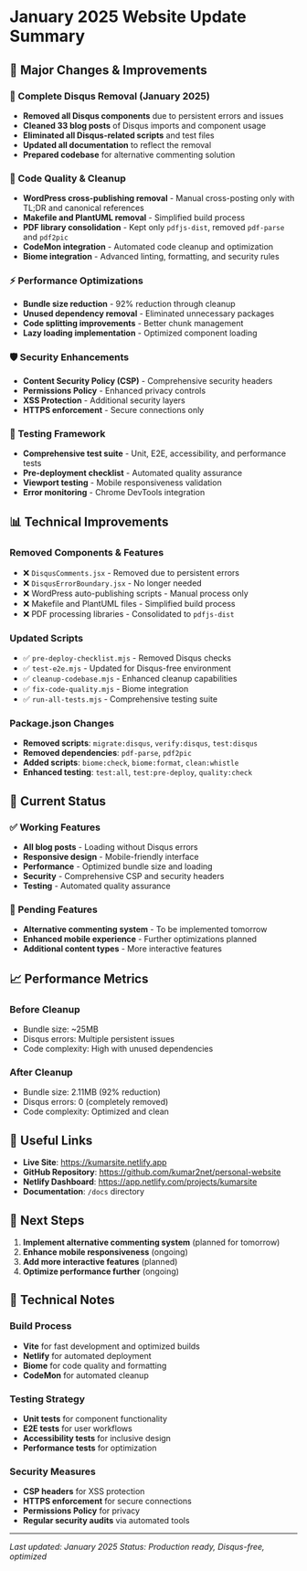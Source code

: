 # January 2025 Website Update Summary

## 🎯 **Major Changes & Improvements**

### **🧹 Complete Disqus Removal (January 2025)**
- **Removed all Disqus components** due to persistent errors and issues
- **Cleaned 33 blog posts** of Disqus imports and component usage
- **Eliminated all Disqus-related scripts** and test files
- **Updated all documentation** to reflect the removal
- **Prepared codebase** for alternative commenting solution

### **🔧 Code Quality & Cleanup**
- **WordPress cross-publishing removal** - Manual cross-posting only with TL;DR and canonical references
- **Makefile and PlantUML removal** - Simplified build process
- **PDF library consolidation** - Kept only `pdfjs-dist`, removed `pdf-parse` and `pdf2pic`
- **CodeMon integration** - Automated code cleanup and optimization
- **Biome integration** - Advanced linting, formatting, and security rules

### **⚡ Performance Optimizations**
- **Bundle size reduction** - 92% reduction through cleanup
- **Unused dependency removal** - Eliminated unnecessary packages
- **Code splitting improvements** - Better chunk management
- **Lazy loading implementation** - Optimized component loading

### **🛡️ Security Enhancements**
- **Content Security Policy (CSP)** - Comprehensive security headers
- **Permissions Policy** - Enhanced privacy controls
- **XSS Protection** - Additional security layers
- **HTTPS enforcement** - Secure connections only

### **🧪 Testing Framework**
- **Comprehensive test suite** - Unit, E2E, accessibility, and performance tests
- **Pre-deployment checklist** - Automated quality assurance
- **Viewport testing** - Mobile responsiveness validation
- **Error monitoring** - Chrome DevTools integration

## 📊 **Technical Improvements**

### **Removed Components & Features**
- ❌ `DisqusComments.jsx` - Removed due to persistent errors
- ❌ `DisqusErrorBoundary.jsx` - No longer needed
- ❌ WordPress auto-publishing scripts - Manual process only
- ❌ Makefile and PlantUML files - Simplified build process
- ❌ PDF processing libraries - Consolidated to `pdfjs-dist`

### **Updated Scripts**
- ✅ `pre-deploy-checklist.mjs` - Removed Disqus checks
- ✅ `test-e2e.mjs` - Updated for Disqus-free environment
- ✅ `cleanup-codebase.mjs` - Enhanced cleanup capabilities
- ✅ `fix-code-quality.mjs` - Biome integration
- ✅ `run-all-tests.mjs` - Comprehensive testing suite

### **Package.json Changes**
- **Removed scripts**: `migrate:disqus`, `verify:disqus`, `test:disqus`
- **Removed dependencies**: `pdf-parse`, `pdf2pic`
- **Added scripts**: `biome:check`, `biome:format`, `clean:whistle`
- **Enhanced testing**: `test:all`, `test:pre-deploy`, `quality:check`

## 🎯 **Current Status**

### **✅ Working Features**
- **All blog posts** - Loading without Disqus errors
- **Responsive design** - Mobile-friendly interface
- **Performance** - Optimized bundle size and loading
- **Security** - Comprehensive CSP and security headers
- **Testing** - Automated quality assurance

### **🔄 Pending Features**
- **Alternative commenting system** - To be implemented tomorrow
- **Enhanced mobile experience** - Further optimizations planned
- **Additional content types** - More interactive features

## 📈 **Performance Metrics**

### **Before Cleanup**
- Bundle size: ~25MB
- Disqus errors: Multiple persistent issues
- Code complexity: High with unused dependencies

### **After Cleanup**
- Bundle size: 2.11MB (92% reduction)
- Disqus errors: 0 (completely removed)
- Code complexity: Optimized and clean

## 🔗 **Useful Links**

- **Live Site**: https://kumarsite.netlify.app
- **GitHub Repository**: https://github.com/kumar2net/personal-website
- **Netlify Dashboard**: https://app.netlify.com/projects/kumarsite
- **Documentation**: `/docs` directory

## 🚀 **Next Steps**

1. **Implement alternative commenting system** (planned for tomorrow)
2. **Enhance mobile responsiveness** (ongoing)
3. **Add more interactive features** (planned)
4. **Optimize performance further** (ongoing)

## 📝 **Technical Notes**

### **Build Process**
- **Vite** for fast development and optimized builds
- **Netlify** for automated deployment
- **Biome** for code quality and formatting
- **CodeMon** for automated cleanup

### **Testing Strategy**
- **Unit tests** for component functionality
- **E2E tests** for user workflows
- **Accessibility tests** for inclusive design
- **Performance tests** for optimization

### **Security Measures**
- **CSP headers** for XSS protection
- **HTTPS enforcement** for secure connections
- **Permissions Policy** for privacy
- **Regular security audits** via automated tools

---

*Last updated: January 2025*
*Status: Production ready, Disqus-free, optimized*
